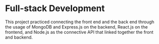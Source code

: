 # Full-stack Development

This project practiced connecting the front end and the back end through the usage of MongoDB and Express.js on the backend, React.js on the frontend, and Node.js as the connective API that linked together the front and backend.
